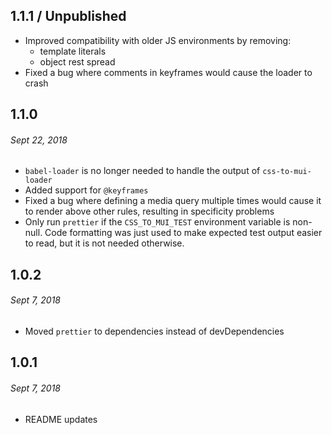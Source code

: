 ## 1.1.1 / Unpublished

- Improved compatibility with older JS environments by removing:
  - template literals
  - object rest spread
- Fixed a bug where comments in keyframes would cause the loader to crash

## 1.1.0
###### Sept 22, 2018

- `babel-loader` is no longer needed to handle the output of `css-to-mui-loader`
- Added support for `@keyframes`
- Fixed a bug where defining a media query multiple times would cause it to render
  above other rules, resulting in specificity problems
- Only run `prettier` if the `CSS_TO_MUI_TEST` environment variable is non-null.
  Code formatting was just used to make expected test output easier to read, but
  it is not needed otherwise.

## 1.0.2
###### Sept 7, 2018

- Moved `prettier` to dependencies instead of devDependencies

## 1.0.1
###### Sept 7, 2018

- README updates
